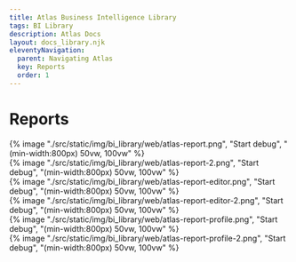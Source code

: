 ```yaml
---
title: Atlas Business Intelligence Library
tags: BI Library
description: Atlas Docs
layout: docs_library.njk
eleventyNavigation:
  parent: Navigating Atlas
  key: Reports
  order: 1
---
```


# Reports

<div class="box is-flex is-justify-content-center">
{% image "./src/static/img/bi_library/web/atlas-report.png", "Start debug", "(min-width:800px) 50vw, 100vw" %}
</div>

<div class="box is-flex is-justify-content-center">
{% image "./src/static/img/bi_library/web/atlas-report-2.png", "Start debug", "(min-width:800px) 50vw, 100vw" %}
</div>

<div class="box is-flex is-justify-content-center">
{% image "./src/static/img/bi_library/web/atlas-report-editor.png", "Start debug", "(min-width:800px) 50vw, 100vw" %}
</div>
<div class="box is-flex is-justify-content-center">
{% image "./src/static/img/bi_library/web/atlas-report-editor-2.png", "Start debug", "(min-width:800px) 50vw, 100vw" %}
</div>
<div class="box is-flex is-justify-content-center">
{% image "./src/static/img/bi_library/web/atlas-report-profile.png", "Start debug", "(min-width:800px) 50vw, 100vw" %}
</div>
<div class="box is-flex is-justify-content-center">
{% image "./src/static/img/bi_library/web/atlas-report-profile-2.png", "Start debug", "(min-width:800px) 50vw, 100vw" %}
</div>
